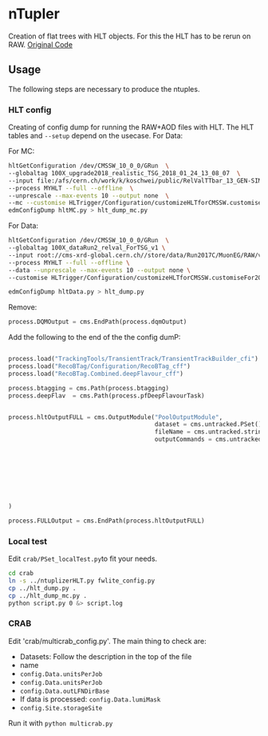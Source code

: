 # nTupler
Creation of flat trees with HLT objects. For this the HLT has to be rerun on RAW. [Original Code](https://github.com/silviodonato/usercode/tree/NtuplerFromHLT2017_V8)

## Usage
The following steps are necessary to produce the ntuples.
### HLT config
Creating of config dump for running the RAW+AOD files with HLT. The HLT tables and `--setup` depend on the usecase.
For Data:

For MC:
```bash
hltGetConfiguration /dev/CMSSW_10_0_0/GRun  \ 
--globaltag 100X_upgrade2018_realistic_TSG_2018_01_24_13_08_07  \
--input file:/afs/cern.ch/work/k/koschwei/public/RelValTTbar_13_GEN-SIM-DIGI-RAW-HLTDEBUG_LumiStarting1_EE64BF2D-7600-E811-90B8-0CC47A4D767E.root  \
--process MYHLT --full --offline  \ 
--unprescale --max-events 10 --output none  \
--mc --customise HLTrigger/Configuration/customizeHLTforCMSSW.customiseFor2017DtUnpacking > hltMC.py
edmConfigDump hltMC.py > hlt_dump_mc.py
```

For Data:
```bash
hltGetConfiguration /dev/CMSSW_10_0_0/GRun  \
--globaltag 100X_dataRun2_relval_ForTSG_v1 \
--input root://cms-xrd-global.cern.ch//store/data/Run2017C/MuonEG/RAW/v1/000/299/368/00000/00E9C4F1-E76B-E711-8952-02163E01A27B.root \
--process MYHLT --full --offline \ 
--data --unprescale --max-events 10 --output none \
--customise HLTrigger/Configuration/customizeHLTforCMSSW.customiseFor2017DtUnpacking > hltData.py

edmConfigDump hltData.py > hlt_dump.py
```


Remove:
```python
process.DQMOutput = cms.EndPath(process.dqmOutput)
```
Add the following to the end of the the config dumP:
```python

process.load("TrackingTools/TransientTrack/TransientTrackBuilder_cfi")
process.load("RecoBTag/Configuration/RecoBTag_cff")
process.load("RecoBTag.Combined.deepFlavour_cff")

process.btagging = cms.Path(process.btagging)
process.deepFlav  = cms.Path(process.pfDeepFlavourTask)


process.hltOutputFULL = cms.OutputModule("PoolOutputModule",
                                         dataset = cms.untracked.PSet(),
                                         fileName = cms.untracked.string('./cmsswPreProcessing.root'),
                                         outputCommands = cms.untracked.vstring('drop *',
                                                                                'keep reco*_*_*_*',
                                                                                "drop *Tau*_*_*_*",
                                                                                "drop *Muon*_*_*_*",
                                                                                "drop *Electron*_*_*_*",
                                                                                "drop *MET*_*_*_*",
                                                                                "drop *Photons*_*_*_*",
                                                                                "drop *Cluster*_*_*_*",
                                                                                "drop *Ecal*_*_*_*")
)

process.FULLOutput = cms.EndPath(process.hltOutputFULL)
```


### Local test
Edit `crab/PSet_localTest.py`to fit your needs.
```bash
cd crab
ln -s ../ntuplizerHLT.py fwlite_config.py
cp ../hlt_dump.py .
cp ../hlt_dump_mc.py .
python script.py 0 &> script.log
```


### CRAB
Edit 'crab/multicrab_config.py'. The main thing to check are:
* Datasets: Follow the description in the top of the file
* name
* `config.Data.unitsPerJob`
* `config.Data.unitsPerJob`
* `config.Data.outLFNDirBase`
* If data is processed: `config.Data.lumiMask`
* `config.Site.storageSite`

Run it with `python multicrab.py`

